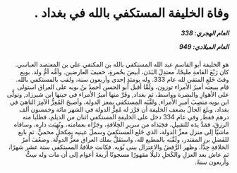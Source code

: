 <h1 dir="rtl">وفاة الخليفة المستكفي بالله في بغداد .</h1>

<h5 dir="rtl">العام الهجري:  338

العام الميلادي: 949

</h5>

<p dir="rtl">هو الخليفة أبو القاسمِ عبد الله المستكفي بالله بن المكتفي علي بن المعتضد العباسي. كان رَبْعَ القامةِ مليحًا، معتدِلَ البَدَن، أبيضَ بحُمرةٍ، خفيفَ العارضين. وأمُّه أمُّ ولد. بويع وقتَ خَلعِ المتقي لله عام 333. وله يومئذٍ إحدى وأربعون سنة، ولقب بالمستكفي بالله. قام ببيعته أميرُ الأمراء توزون، ولَمَّا أقبل أبو الحسن أحمدُ بنُ بويه على العراق استولى على الأهوازِ والبصرة وواسط، ثم بغداد, وفَرَّ منها أميرُ الأمراء في حينها ابن شيرزاد, وتولَّى ابن بويه منصِبَ أميرِ الأمراء, ولقَّبَه المستكفي بمعز الدولة، وأصبحَ المُعِزُّ الآمِرَ الناهيَ في بغداد، وبلغ الحالُ بضعف الخليفة أن قرَّرَ له مُعِزُّ الدولة في الشهر مائة وخمسون ألف درهم فقط, وفي عام 334 دخل على الخليفةِ المستكفي اثنان من الديلم، فطلبا منه الرزقَ، فمَدَّ يدَه للتقبيلِ، فجَبَذاه من سريرِ الخِلافةِ، وجَرَّاه بعمامته، ونُهِبَت داره، وساقاه ماشيًا إلى منزل معزِّ الدولة، الذي خَلع المستكفيَ وسملَ عينيه بمِكحلٍ محميٍّ. ثم بايع للفَضلِ بن المقتدر، ولَقَّبَه بالمطيع لله، واستقَلَّ بملك العراق معزُّ الدولة. وضعُفَ أمرُ الخلافةِ جِدًّا، وظهر الرَّفضُ والاعتزال ببني بُوَيه. فكانت خلافةُ المستكفي ستة عشر شهرًا، ثم عاش بعد العزلِ والكَحلِ ذليلًا مقهورًا مسجونًا أربعةَ أعوام إلى أن مات وله سِتٌّ وأربعون سنةً.</p></br>
